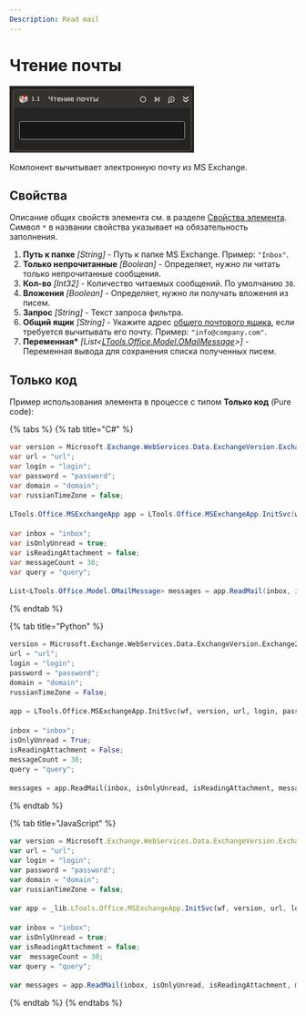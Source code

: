 ```yaml
---
Description: Read mail
---
```


# Чтение почты

![](../../../../resources/activities/basic/mail/exchange/exchange-read-mails-activity.png)

Компонент вычитывает электронную почту из MS Exchange.

## Свойства
Описание общих свойств элемента см. в разделе [Свойства элемента](https://docs.primo-rpa.ru/primo-rpa/primo-studio/process/elements#svoistva-elementa).\
Символ `*` в названии свойства указывает на обязательность заполнения.

1. **Путь к папке** *[String]* - Путь к папке MS Exchange. Пример: `"Inbox"`.
1. **Только непрочитанные** *[Boolean]* - Определяет, нужно ли читать только непрочитанные сообщения.
1. **Кол-во** *[Int32]* - Количество читаемых сообщений. По умолчанию `30`.
1. **Вложения** *[Boolean]* - Определяет, нужно ли получать вложения из писем.
1. **Запрос** *[String]* - Текст запроса фильтра.
1. **Общий ящик** *[String]* - Укажите адрес [общего почтового ящика](https://learn.microsoft.com/ru-ru/exchange/collaboration/shared-mailboxes/shared-mailboxes?view=exchserver-2019), если требуется вычитывать его почту. Пример:  `"info@company.com"`.
1. **Переменная\*** *[List<[LTools.Office.Model.OMailMessage](../datatypes/omailmessage.md)>]* - Переменная вывода для сохранения списка полученных писем.

## Только код
Пример использования элемента в процессе с типом **Только код** (Pure code):

{% tabs %}
{% tab title="C#" %}
```csharp
var version = Microsoft.Exchange.WebServices.Data.ExchangeVersion.Exchange2010;
var url = "url";
var login = "login";
var password = "password";
var domain = "domain";
var russianTimeZone = false;

LTools.Office.MSExchangeApp app = LTools.Office.MSExchangeApp.InitSvc(wf, version, url, login, password, domain, russianTimeZone);

var inbox = "inbox";
var isOnlyUnread = true;
var isReadingAttachment = false;
var messageCount = 30;
var query = "query";

List<LTools.Office.Model.OMailMessage> messages = app.ReadMail(inbox, isOnlyUnread, isReadingAttachment, messageCount, query);
```
{% endtab %}

{% tab title="Python" %}
```python
version = Microsoft.Exchange.WebServices.Data.ExchangeVersion.Exchange2010;
url = "url";
login = "login";
password = "password";
domain = "domain";
russianTimeZone = False;

app = LTools.Office.MSExchangeApp.InitSvc(wf, version, url, login, password, domain, russianTimeZone);

inbox = "inbox";
isOnlyUnread = True;
isReadingAttachment = False;
messageCount = 30;
query = "query";

messages = app.ReadMail(inbox, isOnlyUnread, isReadingAttachment, messageCount, query);
```
{% endtab %}

{% tab title="JavaScript" %}
```javascript
var version = Microsoft.Exchange.WebServices.Data.ExchangeVersion.Exchange2010;
var url = "url";
var login = "login";
var password = "password";
var domain = "domain";
var russianTimeZone = false;

var app = _lib.LTools.Office.MSExchangeApp.InitSvc(wf, version, url, login, password, domain, russianTimeZone);

var inbox = "inbox";
var isOnlyUnread = true;
var isReadingAttachment = false;
var  messageCount = 30;
var query = "query";

var messages = app.ReadMail(inbox, isOnlyUnread, isReadingAttachment, messageCount, query);
```
{% endtab %}
{% endtabs %}
